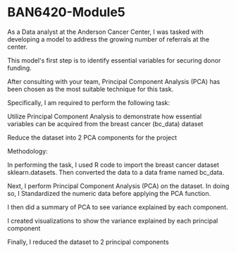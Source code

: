 # BAN6420-Module5

As a Data analyst at the Anderson Cancer Center, I was tasked with developing a model to address the growing number of referrals at the center.

This model's first step is to identify essential variables for securing donor funding.

After consulting with your team, Principal Component Analysis (PCA) has been chosen as the most suitable technique for this task. 

Specifically, I am required to perform the following task:

Utilize Principal Component Analysis to demonstrate how essential variables can be acquired from the breast cancer (bc_data) dataset

Reduce the dataset into 2 PCA components for the project

Methodology:

In performing the task, I used R code to import the breast cancer dataset sklearn.datasets. Then converted the data to a data frame named bc_data.

Next,  I perform Principal Component Analysis (PCA) on the dataset. In doing so, I Standardized the numeric data before applying the PCA function.

I then did a summary of PCA to see variance explained by each component.

I created visualizations to show the variance explained by each principal component

Finally, I reduced the dataset to 2 principal components





